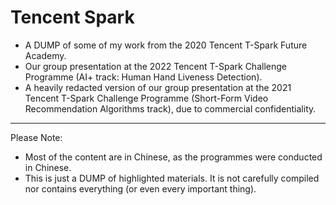 # Tencent Spark

- A DUMP of some of my work from the 2020 Tencent T-Spark Future Academy.
- Our group presentation at the 2022 Tencent T-Spark Challenge Programme (AI+ track: Human Hand Liveness Detection).
- A heavily redacted version of our group presentation at the 2021 Tencent T-Spark Challenge Programme (Short-Form Video Recommendation Algorithms track), due to commercial confidentiality.

---

Please Note:
* Most of the content are in Chinese, as the programmes were conducted in Chinese.
* This is just a DUMP of highlighted materials. It is not carefully compiled nor contains everything (or even every important thing).
